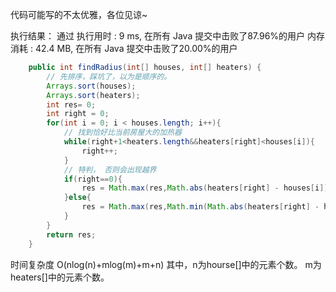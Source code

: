 
代码可能写的不太优雅，各位见谅~

执行结果：
通过
执行用时 :
9 ms, 在所有 Java 提交中击败了87.96%的用户
内存消耗 :
42.4 MB, 在所有 Java 提交中击败了20.00%的用户
```java
    public int findRadius(int[] houses, int[] heaters) {
        // 先排序，踩坑了，以为是顺序的。
        Arrays.sort(houses);
        Arrays.sort(heaters);
        int res= 0;
        int right = 0;
        for(int i = 0; i < houses.length; i++){
            // 找到恰好比当前房屋大的加热器
            while(right+1<heaters.length&&heaters[right]<houses[i]){
                right++;
            }
            // 特判， 否则会出现越界
            if(right==0){
                res = Math.max(res,Math.abs(heaters[right] - houses[i]));
            }else{
                res = Math.max(res,Math.min(Math.abs(heaters[right] - houses[i]),Math.abs(houses[i] - heaters[right-1])))
            }
        }
        return res;
    }
```
时间复杂度 O(nlog(n)+mlog(m)+m+n)
其中，n为hourse[]中的元素个数。 m为heaters[]中的元素个数。
